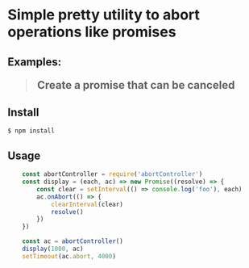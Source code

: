 <h1> Simple pretty utility to abort operations like promises
<h2> Examples:

> Create a promise that can be canceled

## Install

```
$ npm install
```

## Usage

```js
    const abortController = require('abortController')
    const display = (each, ac) => new Promise((resolve) => {
        const clear = setInterval(() => console.log('foo'), each)
        ac.onAbort(() => {
            clearInterval(clear)
            resolve()
        })
    })

    const ac = abortController()
    display(1000, ac)
    setTimeout(ac.abort, 4000)
```